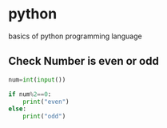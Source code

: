 # python
basics of python programming language

## Check Number is even or odd

```python
num=int(input())

if num%2==0:
    print("even")
else:
    print("odd")
```

